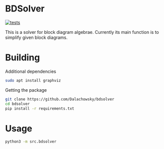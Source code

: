 # BDSolver

[![tests](https://github.com/Dalachowsky/bdsolver/actions/workflows/python-package.yml/badge.svg)](https://github.com/Dalachowsky/bdsolver/actions/workflows/python-package.yml)

This is a solver for block diagram algebrae. Currently its main
function is to simplify given block diagrams.

# Building

Additional dependencies
```sh
sudo apt install graphviz
```

Getting the package
```sh
git clone https://github.com/Dalachowsky/bdsolver
cd bdsolver
pip install -r requirements.txt
```

# Usage

```sh
python3 -m src.bdsolver
```
